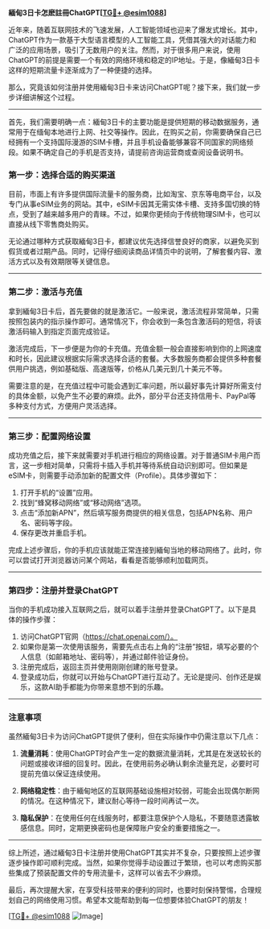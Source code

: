 **緬甸3日卡怎麽註冊ChatGPT[[TG💪+ @esim1088](https://t.me/s/esim1088)]**

近年来，随着互联网技术的飞速发展，人工智能领域也迎来了爆发式增长。其中，ChatGPT作为一款基于大型语言模型的人工智能工具，凭借其强大的对话能力和广泛的应用场景，吸引了无数用户的关注。然而，对于很多用户来说，使用ChatGPT的前提是需要一个有效的网络环境和稳定的IP地址。于是，像緬甸3日卡这样的短期流量卡逐渐成为了一种便捷的选择。

那么，究竟该如何注册并使用緬甸3日卡来访问ChatGPT呢？接下来，我们就一步步详细讲解这个过程。

---

首先，我们需要明确一点：緬甸3日卡的主要功能是提供短期的移动数据服务，通常用于在缅甸本地进行上网、社交等操作。因此，在购买之前，你需要确保自己已经拥有一个支持国际漫游的SIM卡槽，并且手机设备能够兼容不同国家的网络频段。如果不确定自己的手机是否支持，请提前咨询运营商或查阅设备说明书。

### 第一步：选择合适的购买渠道

目前，市面上有许多提供国际流量卡的服务商，比如淘宝、京东等电商平台，以及专门从事eSIM业务的网站。其中，eSIM卡因其无需实体卡槽、支持多国切换的特点，受到了越来越多用户的青睐。不过，如果你更倾向于传统物理SIM卡，也可以直接从线下零售商处购买。

无论通过哪种方式获取緬甸3日卡，都建议优先选择信誉良好的商家，以避免买到假货或者过期产品。同时，记得仔细阅读商品详情页中的说明，了解套餐内容、激活方式以及有效期限等关键信息。

---

### 第二步：激活与充值

拿到緬甸3日卡后，首先要做的就是激活它。一般来说，激活流程非常简单，只需按照包装内的指示操作即可。通常情况下，你会收到一条包含激活码的短信，将该激活码输入到指定页面完成验证。

激活完成后，下一步便是为你的卡充值。充值金额一般会直接影响到你的上网速度和时长，因此建议根据实际需求选择合适的套餐。大多数服务商都会提供多种套餐供用户挑选，例如基础版、高速版等，价格从几美元到几十美元不等。

需要注意的是，在充值过程中可能会遇到汇率问题，所以最好事先计算好所需支付的具体金额，以免产生不必要的麻烦。此外，部分平台还支持信用卡、PayPal等多种支付方式，方便用户灵活选择。

---

### 第三步：配置网络设置

成功充值之后，接下来就需要对手机进行相应的网络设置。对于普通SIM卡用户而言，这一步相对简单，只需将卡插入手机并等待系统自动识别即可。但如果是eSIM卡，则需要手动添加新的配置文件（Profile）。具体步骤如下：

1. 打开手机的“设置”应用。
2. 找到“蜂窝移动网络”或“移动网络”选项。
3. 点击“添加新APN”，然后填写服务商提供的相关信息，包括APN名称、用户名、密码等字段。
4. 保存更改并重启手机。

完成上述步骤后，你的手机应该就能正常连接到緬甸当地的移动网络了。此时，你可以尝试打开浏览器访问某个网站，看看是否能够顺利加载网页。

---

### 第四步：注册并登录ChatGPT

当你的手机成功接入互联网之后，就可以着手注册并登录ChatGPT了。以下是具体的操作步骤：

1. 访问ChatGPT官网（https://chat.openai.com/）。
2. 如果你是第一次使用该服务，需要先点击右上角的“注册”按钮，填写必要的个人信息（如邮箱地址、密码等），并通过邮件验证身份。
3. 注册完成后，返回主页并使用刚刚创建的账号登录。
4. 登录成功后，你就可以开始与ChatGPT进行互动了。无论是提问、创作还是娱乐，这款AI助手都能为你带来意想不到的乐趣。

---

### 注意事项

虽然緬甸3日卡为访问ChatGPT提供了便利，但在实际操作中仍需注意以下几点：

1. **流量消耗**：使用ChatGPT时会产生一定的数据流量消耗，尤其是在发送较长的问题或接收详细的回复时。因此，在使用前务必确认剩余流量充足，必要时可提前充值以保证连续使用。
   
2. **网络稳定性**：由于緬甸地区的互联网基础设施相对较弱，可能会出现偶尔断网的情况。在这种情况下，建议耐心等待一段时间再试一次。

3. **隐私保护**：在使用任何在线服务时，都要注意保护个人隐私，不要随意透露敏感信息。同时，定期更换密码也是保障账户安全的重要措施之一。

---

综上所述，通过緬甸3日卡注册并使用ChatGPT其实并不复杂，只要按照上述步骤逐步操作即可顺利完成。当然，如果你觉得手动设置过于繁琐，也可以考虑购买那些集成了预装配置文件的专用流量卡，这样可以省去不少麻烦。

最后，再次提醒大家，在享受科技带来的便利的同时，也要时刻保持警惕，合理规划自己的网络使用习惯。希望本文能帮助到每一位想要体验ChatGPT的朋友！

[[TG💪+ @esim1088](https://t.me/s/esim1088) ![Image](https://i.postimg.cc/4NQfJmqS/Snipaste-2025-05-13-00-14-12.png)]